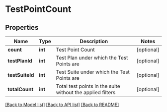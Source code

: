 # TestPointCount

## Properties
Name | Type | Description | Notes
------------ | ------------- | ------------- | -------------
**count** | **int** | Test Point Count | [optional] 
**testPlanId** | **int** | Test Plan under which the Test Points are | [optional] 
**testSuiteId** | **int** | Test Suite under which the Test Points are | [optional] 
**totalCount** | **int** | Total test points in the suite without the applied filters | [optional] 

[[Back to Model list]](../README.md#documentation-for-models) [[Back to API list]](../README.md#documentation-for-api-endpoints) [[Back to README]](../README.md)


